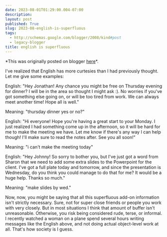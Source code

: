 ```yaml
---
date: 2023-08-01T01:29:00.004-07:00
description: 
layout: post
published: True
slug: 2023-08-english-is-superfluous
tags:
  - http://schemas.google.com/blogger/2008/kind#post
  - legacy-blogger
title: english is superfluous
---
```


\*This was originally posted on blogger [here](https://www.rohanprasad.org/2023/08/english-is-superfluous.html)\*.

I've realized that English has more curtesies than I had previously thought. Let me give some examples:

English: "Hey Jonathan! Any chance you might be free on Thursday evening for dinner? I will be in the area so thought I might ask :). No worries if you've got something else going on, or will be too tired from work. We can always meet another time! Hope all is well."

Meaning: "thursday dinner yes or no?"

English: "Hi everyone! Hope you're having a great start to your Monday. I just realized I had something come up in the afternoon, so it will be hard for me to make the meeting we have. Let me know if there's any way I can help though! I'll make sure to read the notes after. See you all soon!"

Meaning: "i can't make the meeting today"

English: "Hey Johnny! So sorry to bother you, but I've just got a word from Sharon that we need to add some extra slides to the Powerpoint for the client. I've got a full plate today and tomorrow, and since the presentation is Wednesday, do you think you could manage to do that for me? It would be a huge help. Thanks so much."  


Meaning: "make slides by wed."  


Now, now, you might be saying that all this superfluous add-on information isn't strictly necessary. Sure, not for super close friends or people you work with very closely. But in most situations I think that amount of buffer isn't unreasonable. Otherwise, you risk being considered rude, terse, or informal. I recently watched a woman on a plane spend several hours writing messages like the English above, and not doing actual object-level work at all. That's how society is I guess.  


